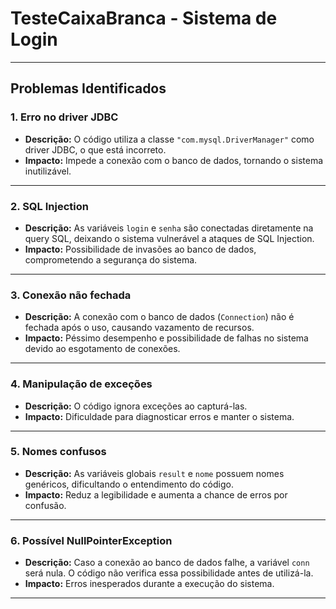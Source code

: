 # **TesteCaixaBranca - Sistema de Login**
---

## **Problemas Identificados**

### 1. **Erro no driver JDBC**
- **Descrição:** O código utiliza a classe `"com.mysql.DriverManager"` como driver JDBC, o que está incorreto.
- **Impacto:** Impede a conexão com o banco de dados, tornando o sistema inutilizável.

---

### 2. **SQL Injection**
- **Descrição:** As variáveis `login` e `senha` são conectadas diretamente na query SQL, deixando o sistema vulnerável a ataques de SQL Injection.
- **Impacto:** Possibilidade de invasões ao banco de dados, comprometendo a segurança do sistema.

---

### 3. **Conexão não fechada**
- **Descrição:** A conexão com o banco de dados (`Connection`) não é fechada após o uso, causando vazamento de recursos.
- **Impacto:** Péssimo desempenho e possibilidade de falhas no sistema devido ao esgotamento de conexões.

---

### 4. **Manipulação de exceções**
- **Descrição:** O código ignora exceções ao capturá-las.
- **Impacto:** Dificuldade para diagnosticar erros e manter o sistema.

---

### 5. **Nomes confusos**
- **Descrição:** As variáveis globais `result` e `nome` possuem nomes genéricos, dificultando o entendimento do código.
- **Impacto:** Reduz a legibilidade e aumenta a chance de erros por confusão.

---

### 6. **Possível NullPointerException**
- **Descrição:** Caso a conexão ao banco de dados falhe, a variável `conn` será nula. O código não verifica essa possibilidade antes de utilizá-la.
- **Impacto:** Erros inesperados durante a execução do sistema.

---

